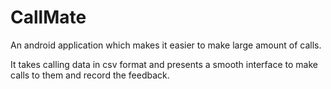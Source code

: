 # CallMate
An android application which makes it easier to make large amount of calls.

It takes calling data in csv format and presents a smooth interface to make calls to them and record the feedback.
